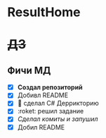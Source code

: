 # ResultHome
# ~~ДЗ~~
## Фичи __МД__


+ [x] **Создал репозиторий**
+ [x] Добивл README
+ [x] :camel: сделал С# Деррикторию
+ [x] :roket: решил задание
+ [x] *Сделал комиты и запушил*
+ [x] Добил README 